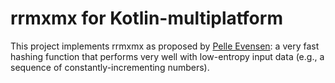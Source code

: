 # rrmxmx for Kotlin-multiplatform

This project implements rrmxmx as proposed by [Pelle Evensen](http://mostlymangling.blogspot.com/2018/07/on-mixing-functions-in-fast-splittable.html):
a very fast hashing function that performs very well with low-entropy input data
(e.g., a sequence of constantly-incrementing numbers).
